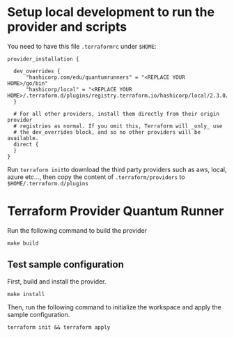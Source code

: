 # Setup local development to run the provider and scripts

You need to have this file `.terraformrc` under `$HOME`:

```
provider_installation {

  dev_overrides {
      "hashicorp.com/edu/quantumrunners" = "<REPLACE YOUR HOME>/go/bin"
      "hashicorp/local" = "<REPLACE YOUR HOME>/.terraform.d/plugins/registry.terraform.io/hashicorp/local/2.3.0/darwin_amd64"
  }

  # For all other providers, install them directly from their origin provider
  # registries as normal. If you omit this, Terraform will _only_ use
  # the dev_overrides block, and so no other providers will be available.
  direct {
  }
}
```

Run `terraform init`to download the third party providers such as aws, local, azure etc..., then copy the content of `.terraform/providers` to `$HOME/.terraform.d/plugins`

# Terraform Provider Quantum Runner

Run the following command to build the provider

```shell
make build
```

## Test sample configuration

First, build and install the provider.

```shell
make install
```

Then, run the following command to initialize the workspace and apply the sample configuration.

```shell
terraform init && terraform apply
```
